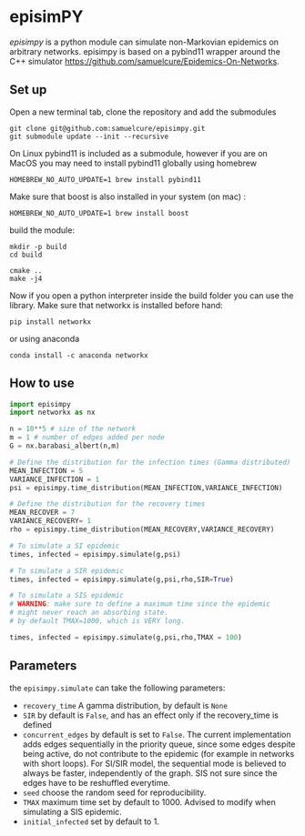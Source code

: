 # episimPY

*episimpy* is a python module can simulate non-Markovian epidemics on arbitrary networks. episimpy is based on a pybind11 wrapper around the C++ simulator https://github.com/samuelcure/Epidemics-On-Networks.

## Set up

Open a new terminal tab, clone the repository and add the submodules

```
git clone git@github.com:samuelcure/episimpy.git
git submodule update --init --recursive
```

On Linux pybind11 is included as a submodule, however if you are on MacOS you may need to install pybind11 globally using homebrew

```
HOMEBREW_NO_AUTO_UPDATE=1 brew install pybind11
```

Make sure that boost is also installed in your system (on mac) :

```
HOMEBREW_NO_AUTO_UPDATE=1 brew install boost
```

build the module:

```
mkdir -p build
cd build

cmake ..
make -j4
```

Now if you open a python interpreter inside the build folder you can use the library.
Make sure that networkx is installed before hand:

```
pip install networkx
```

or using anaconda

```
conda install -c anaconda networkx 
```

## How to use

```python
import episimpy
import networkx as nx

n = 10**5 # size of the network
m = 1 # number of edges added per node
G = nx.barabasi_albert(n,m)

# Define the distribution for the infection times (Gamma distributed)
MEAN_INFECTION = 5
VARIANCE_INFECTION = 1
psi = episimpy.time_distribution(MEAN_INFECTION,VARIANCE_INFECTION)

# Define the distribution for the recovery times
MEAN_RECOVER = 7
VARIANCE_RECOVERY= 1
rho = episimpy.time_distribution(MEAN_RECOVERY,VARIANCE_RECOVERY)

# To simulate a SI epidemic
times, infected = episimpy.simulate(g,psi)

# To simulate a SIR epidemic
times, infected = episimpy.simulate(g,psi,rho,SIR=True)

# To simulate a SIS epidemic
# WARNING: make sure to define a maximum time since the epidemic
# might never reach an absorbing state.
# by default TMAX=1000, which is VERY long.

times, infected = episimpy.simulate(g,psi,rho,TMAX = 100)

```

## Parameters

the `episimpy.simulate` can take the following parameters:
* `recovery_time` A gamma distribution, by default is `None`
* `SIR` by default is `False`, and has an effect only if the recovery_time is defined
* `concurrent_edges` by default is set to `False`. The current implementation adds edges sequentially in the priority queue, since some edges despite being active, do not contribute to the epidemic (for example in networks with short loops). For SI/SIR model, the sequential mode is believed to always be faster, independently of the graph. SIS not sure since the edges have to be reshuffled everytime.
* `seed` choose the random seed for reproducibility.
* `TMAX` maximum time set by default to 1000. Advised to modify when simulating a SIS epidemic.
* `initial_infected` set by default to 1.
